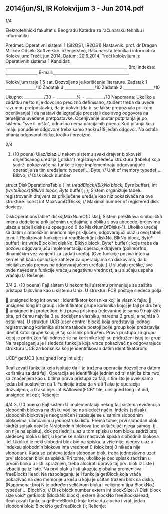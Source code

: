 2014/jun/SI, IR Kolokvijum 3 - Jun 2014.pdf
--------------------------------------------------------------------------------


1/4

Elektrotehnički fakultet u Beogradu
Katedra za računarsku tehniku i informatiku

Predmet: Operativni sistemi 1 (SI2OS1, IR2OS1)
Nastavnik:   prof. dr Dragan Milićev
Odsek: Softversko inženjerstvo, Računarska tehnika i informatika
Kolokvijum: Treći, jun 2014.
Datum:        20.6.2014.
Treći kolokvijum iz Operativnih sistema 1
Kandidat:
     _____________________________________________________________
Broj indeksa: ________________  E-mail:______________________________________

Kolokvijum traje 1,5 sat. Dozvoljeno je korišćenje literature.
Zadatak 1 _______________/10   Zadatak 3 _______________/10
Zadatak 2        _______________/10

Ukupno: __________/30 = __________% = _________/10
Napomena:     Ukoliko  u  zadatku  nešto  nije  dovoljno  precizno  definisano,  student  treba  da
uvede razumnu pretpostavku, da je uokviri (da bi se lakše prepoznala prilikom ocenjivanja) i
da  nastavi  da  izgrađuje  preostali  deo  svog  odgovora  na  temeljima  uvedene  pretpostavke.
Ocenjivanje  unutar  potpitanja  je  po  sistemu  "sve  ili  ništa",  odnosno  nema  parcijalnih  poena.
Kod pitanja koja imaju ponuđene odgovore treba samo zaokružiti jedan odgovor. Na ostala
pitanja odgovarati čitko, kratko i precizno.


2/4
1. (10 poena) Ulaz/izlaz
U  nekom  sistemu  svaki  drajver  blokovski  orijentisanog  uređaja  („diska“)  registruje  sledeću
strukturu  (tabelu)  koja  sadrži  pokazivače  na  funkcije  koje  implementiraju  odgovarajuće
operacije sa tim uređajem:
typedef ... Byte; // Unit of memory
typedef ... BlkNo; // Disk block number

struct DiskOperationsTable {
  int (*readBlock)(BlkNo block, Byte* buffer);
  int (*writeBlock)(BlkNo block, Byte* buffer);
};
Sistem organizuje tabelu registrovanih drajvera za priključene uređaje kao niz pokazivača na
ove strukture:
const int MaxNumOfDisks; // Maximal number of registered disk devices

DiskOperationsTable* disks[MaxNumOfDisks];
Sistem   preslikava   simbolička   imena   dodeljena   priključenim   uređajima,   u   obliku   slova
abecede,  brojevima  ulaza  u  tabeli
disks  (u  opsegu  od  0  do  MaxNumOfDisks-1).  Ukoliko
uređaj sa datim simboličkim imenom nije priključen, odgovarajući ulaz u ovoj tabeli je null.
Realizovati funkcije:
int readBlock(int diskNo, BlkNo block, Byte* buffer);
int writeBlock(int diskNo, BlkNo block, Byte* buffer);
koje   treba   da   pozovu   odgovarajuću   implementaciju   operacije   drajvera   (polimorfno,
dinamičkim  vezivanjem)  za  zadati  uređaj.  (Ove  funkcije  poziva  interna  kernel  nit  kada
opslužuje    zahteve    za    operacijama    sa    diskovima,    da    bi    inicijalizovala    prenos    na
odgovarajućem  uređaju.)  U  slučaju  greške,  sve  ovde  navedene  funkcije  vraćaju  negativnu
vrednost, a u slučaju uspeha vraćaju 0.
Rešenje:

3/4
2. (10 poena) Fajl sistem
U nekom fajl sistemu primenjuje se zaštita pristupa fajlovima kao u sistemu Unix. U strukturi
FCB postoje sledeća polja:

 unsigned long int owner
: identifikator korisnika koji je vlasnik fajla;
 unsigned long int group
: identifikator grupe korisnika kojoj je fajl pridružen;
 unsigned int protection:  biti  prava  pristupa  (relevantno  je  samo  9  najnižih  bita,
pri čemu najviša 3 su dodeljena vlasniku, naredna 3 grupi, a najniža 3 ostalima).
U strukturi UCB (user control block) koja predstavlja jednog registrovanog korisnika sistema
takođe postoji polje
group koje predstavlja identifikator grupe kojoj je taj korisnik pridružen.
Prava pristupa za grupu kojoj je pridružen fajl odnose se na korisnike koji su pridruženi istoj
toj grupi.
Na raspolaganju je i sledeća funkcija koja vraća pokazivač na odgovarajuću strukturu UCB za
korisnika koji je identifikovan datim identifikatorom:

UCB* getUCB (unsigned long int uid);

Realizovati funkciju koja ispituje da li je tražena operacija dozvoljena datom korisniku za dati
fajl. Operacija se identifikuje jednim od tri najniža bita rwx, sa značenjem kao u bitima prava
pristupa za fajl, s tim što je uvek samo jedan bit postavljen na 1. Funkcija treba da vrati 1 ako
je operacija dozvoljena, a 0 ako nije.
int isAllowed(FCB* file, unsigned long int uid, unsigned int op);
Rešenje:








4/4
3. (10 poena) Fajl sistem
U implementaciji nekog fajl sistema evidencija slobodnih blokova na disku vodi se na sledeći
način.  Indeks  (spisak)  slobodnih  blokova  je  neograničen  i  zapisuje  se  u  samim  slobodnim
blokovima,  ulančanim  u  jednostruku  listu.  Prema  tome,  prvi  slobodan  blok  sadrži  spisak
najviše N slobodnih blokova (ne uključujući njega samog, tj. on nije na spisku), dok poslednji
ulaz  u  tom  spisku  u  tom  bloku  sadrži  broj  sledećeg  bloka  u  listi,  u  kome  se  nalazi  nastavak
spiska slobodnih blokova itd. Ukoliko je neki slobodni blok bio na spisku, a više nije, njegov
ulaz u indeksu slobodnih blokova ima vrednost 0 (blok broj 0 nikada nije slobodan). Kada se
zahteva jedan slobodan blok, treba jednostavno uzeti prvi slobodan blok sa spiska. Pri tome,
ukoliko je ceo spisak sadržan u prvom bloku u listi ispražnjen, treba alocirati upravo taj prvi
blok iz liste i izbaciti ga iz liste.
Na  prvi  blok  u  listi  ukazuje  globalna  promenljiva
freeBlocksHead.  Na  raspolaganju  je  i
funkcija
getBlock koja vraća pokazivač na deo memorije u kešu u koju je učitan traženi blok
sa diska.  (Napomena: broj N je određen veličinom bloka i veličinom tipa
BlockNo.)
typedef ... BlockNo; // Disk block number
extern int blockSize; // Disk block size
void* getBlock (BlockNo block);
extern BlockNo freeBlocksHead;
Realizovati funkciju getFreeBlock() koja treba da alocira i vrati jedan slobodni blok:
BlockNo getFreeBlock ();
Rešenje:
